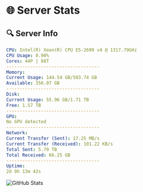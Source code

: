 # 🌐 Server Stats
## 🔍 Server Info
```yaml
CPU: Intel(R) Xeon(R) CPU E5-2699 v4 @ 1317.79GHz
CPU Usage: 0.90%
Cores: 44P | 88T
-----------------------------------
Memory:
Current Usage: 144.54 GB/503.74 GB
Available: 356.07 GB
-----------------------------------
Disk:
Current Usage: 55.96 GB/1.71 TB
Free: 1.57 TB
-----------------------------------
GPU:
No GPU detected
-----------------------------------
Network:
Current Transfer (Sent): 17.25 MB/s
Current Transfer (Received): 101.22 KB/s
Total Sent: 5.70 TB
Total Received: 66.25 GB
-----------------------------------
Uptime:
2d 9h 13m 42s
```
![GitHub Stats](https://img.shields.io/badge/Updated-2025-03-10_06:36:31-blue)